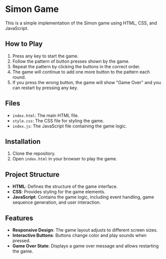 # Simon Game

This is a simple implementation of the Simon game using HTML, CSS, and JavaScript.

## How to Play

1. Press any key to start the game.
2. Follow the pattern of button presses shown by the game.
3. Repeat the pattern by clicking the buttons in the correct order.
4. The game will continue to add one more button to the pattern each round.
5. If you press the wrong button, the game will show "Game Over" and you can restart by pressing any key.

## Files

- `index.html`: The main HTML file.
- `style.css`: The CSS file for styling the game.
- `index.js`: The JavaScript file containing the game logic.

## Installation

1. Clone the repository.
2. Open `index.html` in your browser to play the game.

## Project Structure

- **HTML**: Defines the structure of the game interface.
- **CSS**: Provides styling for the game elements.
- **JavaScript**: Contains the game logic, including event handling, game sequence generation, and user interaction.

## Features

- **Responsive Design**: The game layout adjusts to different screen sizes.
- **Interactive Buttons**: Buttons change color and play sounds when pressed.
- **Game Over State**: Displays a game over message and allows restarting the game.
